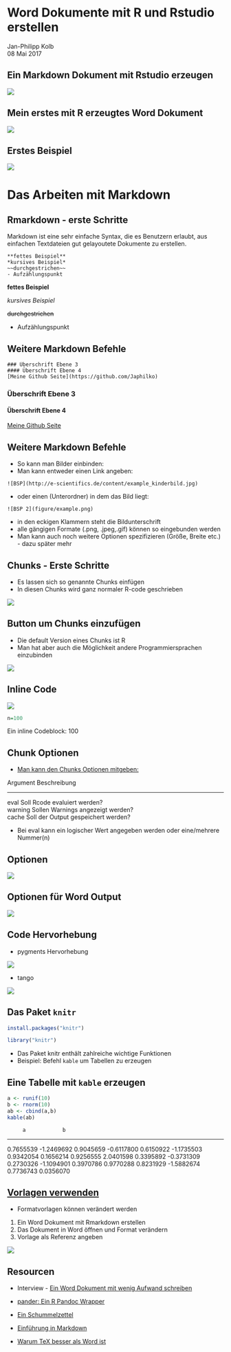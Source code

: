 # Word Dokumente mit R und Rstudio erstellen
Jan-Philipp Kolb  
08 Mai 2017  



## Ein Markdown Dokument mit Rstudio erzeugen

![](figure/r2wordstart.PNG)


## Mein erstes mit R erzeugtes Word Dokument

![](figure/meinWord.PNG)

## Erstes Beispiel

![](figure/ErstesWord.PNG)

# Das Arbeiten mit Markdown

## Rmarkdown - erste Schritte

Markdown ist eine sehr einfache Syntax, die es Benutzern erlaubt, aus einfachen Textdateien gut gelayoutete Dokumente zu erstellen.

```
**fettes Beispiel**
*kursives Beispiel*
~~durchgestrichen~~
- Aufzählungspunkt
```

**fettes Beispiel**

*kursives Beispiel*

~~durchgestrichen~~

- Aufzählungspunkt

## Weitere Markdown Befehle

```
### Überschrift Ebene 3
#### Überschrift Ebene 4
[Meine Github Seite](https://github.com/Japhilko)
```

### Überschrift Ebene 3

#### Überschrift Ebene 4

[Meine Github Seite](https://github.com/Japhilko)

## Weitere Markdown Befehle

- So kann man Bilder einbinden:
- Man kann entweder einen Link angeben:

```
![BSP](http://e-scientifics.de/content/example_kinderbild.jpg)
```

- oder einen (Unterordner) in dem das Bild liegt:

```
![BSP 2](figure/example.png)
```

- in den eckigen Klammern steht die Bildunterschrift
- alle gängigen Formate (.png, .jpeg,.gif) können so eingebunden werden
- Man kann auch noch weitere Optionen spezifizieren (Größe, Breite etc.) - dazu später mehr

## Chunks - Erste Schritte

- Es lassen sich so genannte Chunks einfügen
- In diesen Chunks wird ganz normaler R-code geschrieben

![](figure/NotebooksBasicEx.PNG)

## Button um Chunks einzufügen

- Die default Version eines Chunks ist R
- Man hat aber auch die Möglichkeit andere Programmiersprachen einzubinden

![](figure/ChunkButton.PNG)

## Inline Code

![](figure/RinlineEx.PNG)


```r
n=100
```

Ein inline Codeblock: 100

## Chunk Optionen

- [Man kann den Chunks Optionen mitgeben:](https://yihui.name/knitr/options/)


Argument   Beschreibung                        
---------  ------------------------------------
eval       Soll Rcode evaluiert werden?        
warning    Sollen Warnings angezeigt werden?   
cache      Soll der Output gespeichert werden? 

- Bei eval kann ein logischer Wert angegeben werden oder eine/mehrere Nummer(n)  



## Optionen

![](figure/RwordOptions.PNG)

## Optionen für Word Output

![](figure/WordOutputOptions.PNG)

## Code Hervorhebung

- pygments Hervorhebung

![](figure/pygmentsSnippet.PNG)


- tango

![](figure/tangoSnippet.PNG)


## Das Paket `knitr`


```r
install.packages("knitr")
```


```r
library("knitr")
```

- Das Paket knitr enthält zahlreiche wichtige Funktionen
- Beispiel: Befehl `kable` um Tabellen zu erzeugen

## Eine Tabelle mit `kable` erzeugen


```r
a <- runif(10)
b <- rnorm(10)
ab <- cbind(a,b)
kable(ab)
```

         a            b
----------  -----------
 0.7655539   -1.2469692
 0.9045659   -0.6117800
 0.6150922   -1.1735503
 0.9342054    0.1656214
 0.9256555    2.0401598
 0.3395892   -0.3731309
 0.2730326   -1.1094901
 0.3970786    0.9770288
 0.8231929   -1.5882674
 0.7736743    0.0356070

## [Vorlagen verwenden](http://rmarkdown.rstudio.com/articles_docx.html)

- Formatvorlagen können verändert werden

1. Ein Word Dokument mit Rmarkdown erstellen
2. Das Dokument in Word öffnen und Format verändern 
3. Vorlage als Referenz angeben

![](figure/RefDoc.PNG)


## Resourcen

- Interview - [Ein Word Dokument mit wenig Aufwand schreiben](https://www.r-statistics.com/2013/03/write-ms-word-document-using-r-with-as-little-overhead-as-possible/)

- [pander: Ein R Pandoc Wrapper](http://rapporter.github.io/pander/)

- [Ein Schummelzettel](https://www.rstudio.com/wp-content/uploads/2015/06/rmarkdown-german.pdf)

- [Einführung in Markdown](https://github.com/ctreffe/r-space/wiki/R-Markdown-Intro)

- [Warum TeX besser als Word ist](http://factorgrad.blogspot.de/2010/07/why-latex-is-superior-to-ms-word.html)
